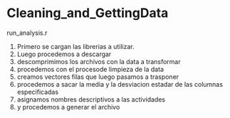 # Cleaning_and_GettingData 

  run_analysis.r
  
1) Primero se cargan las librerias a utilizar.
2) Luego procedemos a descargar
3) descomprimimos los archivos con la data a transformar
4) procedemos con el procesode limpieza de la data
5) creamos vectores filas que luego pasamos a trasponer
6) procedemos a sacar la media y la desviacion estadar de las columnas especificadas
7) asignamos nombres descriptivos a las actividades
8) y procedemos a generar el archivo
